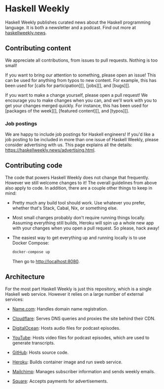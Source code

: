 # Haskell Weekly

Haskell Weekly publishes curated news about the Haskell programming
language. It is both a newsletter and a podcast. Find out more at
[haskellweekly.news](https://haskellweekly.news).

## Contributing content

We appreciate all contributions, from issues to pull requests. Nothing
is too small!

If you want to bring our attention to something, please open an
issue! This can be used for anything from typos to new content. For
example, this has been used for [calls for participation][], [jobs][],
and [bugs][].

If you want to make a change yourself, please open a pull request! We
encourage you to make changes when you can, and we'll work with you to
get your changes merged quickly. For instance, this has been used for
[packages of the week][], [featured content][], and [typos][].

### Job postings

We are happy to include job postings for Haskell engineers! If you'd like
a job posting to be included in more than one issue of Haskell Weekly,
please consider advertising with us. This page explains all the details:
<https://haskellweekly.news/advertising.html>.

## Contributing code

The code that powers Haskell Weekly does not change that
frequently. However we still welcome changes to it! The overall guidelines
from above also apply to code. In addition, there are a couple other
things to keep in mind:

-   Pretty much any build tool should work. Use whatever you prefer,
    whether that's Stack, Cabal, Nix, or something else.

-   Most small changes probably don't require running things
    locally. Assuming everything still builds, Heroku will spin up a
    whole new app with your changes when you open a pull request. So
    please, hack away!

-   The easiest way to get everything up and running locally is to use
    Docker Compose:

    ``` sh
    docker-compose up
    ```

    Then go to <http://localhost:8080>.

## Architecture

For the most part Haskell Weekly is just this repository, which is
a single Haskell web service. However it relies on a large number of
external services:

- [Name.com](https://www.name.com):
  Handles domain name registration.

- [Cloudflare](https://www.cloudflare.com):
  Serves DNS queries and proxies the site behind their CDN.

- [DigitalOcean](https://www.digitalocean.com):
  Hosts audio files for podcast episodes.

- [YouTube](https://www.youtube.com):
  Hosts video files for podcast episodes, which are used to generate
  transcripts.

- [GitHub](https://mailchimp.com):
  Hosts source code.

- [Heroku](https://www.heroku.com):
  Builds container image and run sweb service.

- [Mailchimp](https://mailchimp.com):
  Manages subscriber information and sends weekly emails.

- [Square](https://squareup.com):
  Accepts payments for advertisements.
